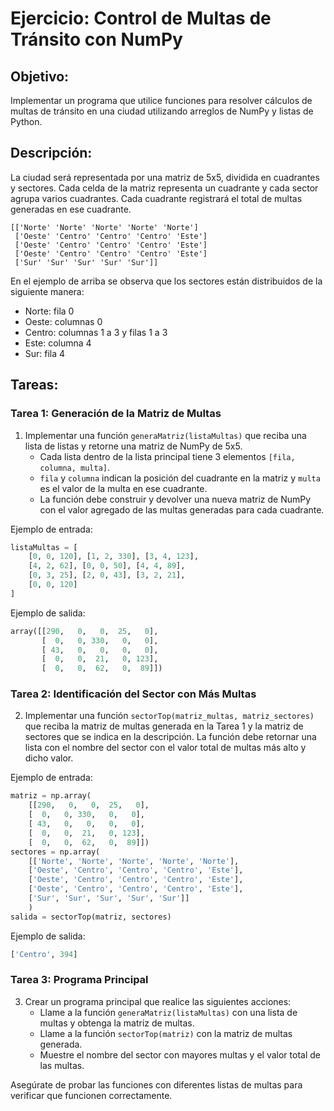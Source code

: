 # Ejercicio: Control de Multas de Tránsito con NumPy

## Objetivo:
Implementar un programa que utilice funciones para resolver cálculos de multas de tránsito en una ciudad utilizando arreglos de NumPy y listas de Python.

## Descripción:
La ciudad será representada por una matriz de 5x5, dividida en cuadrantes y sectores. Cada celda de la matriz representa un cuadrante y cada sector agrupa varios cuadrantes. Cada cuadrante registrará el total de multas generadas en ese cuadrante. 

```
[['Norte' 'Norte' 'Norte' 'Norte' 'Norte']
 ['Oeste' 'Centro' 'Centro' 'Centro' 'Este']
 ['Oeste' 'Centro' 'Centro' 'Centro' 'Este']
 ['Oeste' 'Centro' 'Centro' 'Centro' 'Este']
 ['Sur' 'Sur' 'Sur' 'Sur' 'Sur']]
```
En el ejemplo de arriba se observa que los sectores están distribuidos de la siguiente manera:

* Norte: fila 0
* Oeste: columnas 0
* Centro: columnas 1 a 3 y filas 1 a 3
* Este: columna 4
* Sur: fila 4

## Tareas:

### Tarea 1: Generación de la Matriz de Multas
1. Implementar una función `generaMatriz(listaMultas)` que reciba una lista de listas y retorne una matriz de NumPy de 5x5.
    - Cada lista dentro de la lista principal tiene 3 elementos `[fila, columna, multa]`.
    - `fila` y `columna` indican la posición del cuadrante en la matriz y `multa` es el valor de la multa en ese cuadrante.
    - La función debe construir y devolver una nueva matriz de NumPy con el valor agregado de las multas generadas para cada cuadrante.

Ejemplo de entrada:
```python
listaMultas = [
    [0, 0, 120], [1, 2, 330], [3, 4, 123],
    [4, 2, 62], [0, 0, 50], [4, 4, 89],
    [0, 3, 25], [2, 0, 43], [3, 2, 21],
    [0, 0, 120]
]
```

Ejemplo de salida:
```python
array([[290,   0,   0,  25,   0],
       [  0,   0, 330,   0,   0],
       [ 43,   0,   0,   0,   0],
       [  0,   0,  21,   0, 123],
       [  0,   0,  62,   0,  89]])
```

### Tarea 2: Identificación del Sector con Más Multas
2. Implementar una función `sectorTop(matriz_multas, matriz_sectores)` que reciba la matriz de multas generada en la Tarea 1 y la matriz de sectores que se indica en la descripción. La función debe retornar una lista con el nombre del sector con el valor total de multas más alto y dicho valor.


Ejemplo de entrada:
```python
matriz = np.array(
    [[290,   0,   0,  25,   0],
    [  0,   0, 330,   0,   0],
    [ 43,   0,   0,   0,   0],
    [  0,   0,  21,   0, 123],
    [  0,   0,  62,   0,  89]])
sectores = np.array( 
    [['Norte', 'Norte', 'Norte', 'Norte', 'Norte'],
    ['Oeste', 'Centro', 'Centro', 'Centro', 'Este'],
    ['Oeste', 'Centro', 'Centro', 'Centro', 'Este'],
    ['Oeste', 'Centro', 'Centro', 'Centro', 'Este'],
    ['Sur', 'Sur', 'Sur', 'Sur', 'Sur']]
    )
salida = sectorTop(matriz, sectores)
```

Ejemplo de salida:
```python
['Centro', 394]
```

### Tarea 3: Programa Principal
3. Crear un programa principal que realice las siguientes acciones:
    - Llame a la función `generaMatriz(listaMultas)` con una lista de multas y obtenga la matriz de multas.
    - Llame a la función `sectorTop(matriz)` con la matriz de multas generada.
    - Muestre el nombre del sector con mayores multas y el valor total de las multas.

Asegúrate de probar las funciones con diferentes listas de multas para verificar que funcionen correctamente.